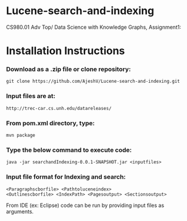 # Lucene-search-and-indexing
CS980.01 Adv Top/ Data Science with Knowledge Graphs, Assignment1:

# Installation Instructions 
### Download as a .zip file or clone repository:
```
git clone https://github.com/AjeshV/Lucene-search-and-indexing.git
```

###  Input files are at:

```
http://trec-car.cs.unh.edu/datareleases/
```

###  From pom.xml directory, type:
```
mvn package
```

###  Type the below command to execute code:
```
java -jar searchandIndexing-0.0.1-SNAPSHOT.jar <inputfiles>
```

###  Input file format for Indexing and search: 

```
<Paragraphscborfile> <Pathtoluceneindex>
<Outlinescborfile> <IndexPath> <Pagesoutput> <Sectionsoutput>
```

From IDE (ex: Eclipse) code can be run by providing input files as arguments.
